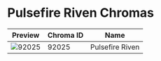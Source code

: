 # Pulsefire Riven Chromas



| Preview | Chroma ID | Name |
|---------|-----------|------|
| ![92025](https://raw.communitydragon.org/latest/plugins/rcp-be-lol-game-data/global/default/v1/champion-chroma-images/92/92025.png) | 92025 | Pulsefire Riven |